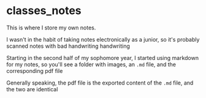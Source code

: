 # classes_notes
This is where I store my own notes.

I wasn't in the habit of taking notes electronically as a junior, so it's probably scanned notes with bad handwriting handwriting

Starting in the second half of my sophomore year, I started using markdown for my notes, so you'll see a folder with images, an `.md` file, and the corresponding pdf file

Generally speaking, the pdf file is the exported content of the `.md` file, and the two are identical